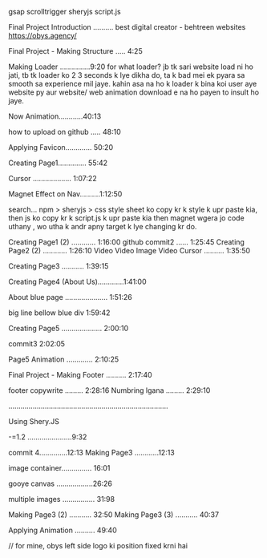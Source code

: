 gsap
scrolltrigger
sheryjs
script.js

Final Project Introduction .......... 
best digital creator - behtreen websites
https://obys.agency/


Final Project - Making Structure ..... 4:25


Making Loader ...............9:20
for what loader?
jb tk sari website load ni ho jati, tb tk loader ko 2 3 seconds k lye dikha do, ta k bad mei ek pyara sa smooth sa experience mil jaye. kahin asa na ho k loader k bina koi user aye website py aur website/ web animation download e na ho payen to insult ho jaye.


Now Animation............40:13

how to upload on github ..... 48:10

Applying Favicon............. 50:20

Creating Page1.............. 55:42

Cursor ................... 1:07:22

Magnet Effect on Nav..........1:12:50

search... npm > sheryjs >  css style sheet ko copy kr k style k upr paste kia, then js ko copy kr k script.js k upr paste kia then magnet wgera jo code uthany , wo utha k andr apny target k lye changing kr do.


Creating Page1 (2) ............ 1:16:00
github commit2 ...... 1:25:45
Creating Page2 (2) ............ 1:26:10
Video
Video Image
Video Cursor .......... 1:35:50

Creating Page3 ........... 1:39:15

Creating Page4 (About Us).............1:41:00

About blue page ..................... 1:51:26

big line bellow blue div 1:59:42

Creating Page5 .................... 2:00:10

commit3 2:02:05

Page5 Animation ............. 2:10:25

Final Project - Making Footer .......... 2:17:40

footer copywrite ......... 2:28:16
Numbring lgana ......... 2:29:10


...............................................................................

Using Shery.JS

-=1.2 ......................9:32

commit 4..............12:13
Making Page3 ............12:13

image container............... 16:01

gooye canvas ..................26:26

multiple images ................ 31:98

Making Page3 (2) ........... 32:50
Making Page3 (3) ........... 40:37

Applying Animation .......... 49:40

// for mine, obys left side logo ki position fixed krni hai



